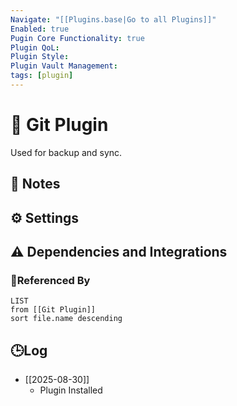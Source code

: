 ```yaml
---
Navigate: "[[Plugins.base|Go to all Plugins]]"
Enabled: true
Pugin Core Functionality: true
Plugin QoL:
Plugin Style:
Plugin Vault Management:
tags: [plugin]
---
```

# 🔌 Git Plugin

Used for backup and sync.

## 📝 Notes

## ⚙️ Settings

## ⚠️ Dependencies and Integrations

### 🔗Referenced By

```dataview
LIST
from [[Git Plugin]]
sort file.name descending
```

## 🕒Log

- [[2025-08-30]]
	- Plugin Installed
